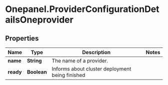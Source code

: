 # Onepanel.ProviderConfigurationDetailsOneprovider

## Properties
Name | Type | Description | Notes
------------ | ------------- | ------------- | -------------
**name** | **String** | The name of a provider. | 
**ready** | **Boolean** | Informs about cluster deployment being finished | 



